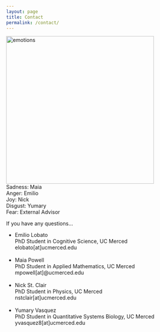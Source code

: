 ```yaml
---
layout: page
title: Contact
permalink: /contact/
---
```




<img src="assets/emotions.jpg" alt="emotions" style="width: 400px;"/>  <br>
Sadness: Maia <br>
Anger: Emilio <br>
Joy: Nick <br>
Disgust: Yumary <br>
Fear: External Advisor <br>

If you have any questions...

<ul> 

<li>Emilio Lobato <br> PhD Student in Cognitive Science, UC Merced <br> elobato[at]ucmerced.edu</li>

<br>

<li>Maia Powell <br> PhD Student in Applied Mathematics, UC Merced <br> mpowell[at]@ucmerced.edu</li>

<br>

<li>Nick St. Clair <br> PhD Student in Physics, UC Merced <br>nstclair[at]ucmerced.edu</li>

<br>

<li>Yumary Vasquez <br> PhD Student in Quantitative Systems Biology, UC Merced<br> yvasquez8[at]ucmerced.edu</li>

</ul>
